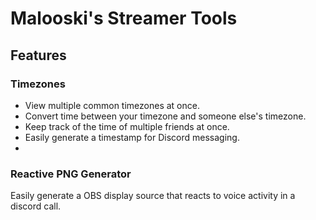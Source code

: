 # Malooski's Streamer Tools

## Features

### Timezones
  - View multiple common timezones at once.
  - Convert time between your timezone and someone else's timezone.
  - Keep track of the time of multiple friends at once.
  - Easily generate a timestamp for Discord messaging.
  - 
### Reactive PNG Generator
Easily generate a OBS display source that reacts to voice activity in a discord call.
